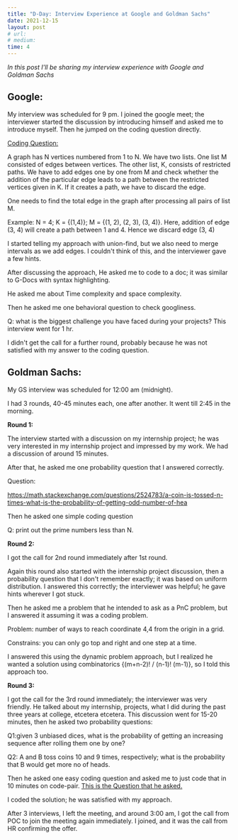 ```yaml
---
title: "D-Day: Interview Experience at Google and Goldman Sachs"
date: 2021-12-15
layout: post
# url:
# medium: 
time: 4
---
```


_In this post I'll be sharing my interview experience with Google and Goldman Sachs_

## **Google:**

My interview was scheduled for 9 pm. I joined the google meet; the interviewer started the discussion by introducing himself and asked me to introduce myself. Then he<!--break--> jumped on the coding question directly.

[Coding Question:](https://www.careercup.com/question?id=5735650041528320)

A graph has N vertices numbered from 1 to N. We have two lists. One list M consisted of edges between vertices. The other list, K, consists of restricted paths. We have to add edges one by one from M and check whether the addition of the particular edge leads to a path between the restricted vertices given in K. If it creates a path, we have to discard the edge.

One needs to find the total edge in the graph after processing all pairs of list M.

Example: N = 4; K = {(1,4)}; M = {(1, 2), (2, 3), (3, 4)}. Here, addition of edge (3, 4) will create a path between 1 and 4. Hence we discard edge (3, 4)

I started telling my approach with union-find, but we also need to merge intervals as we add edges. I couldn't think of this, and the interviewer gave a few hints.

After discussing the approach, He asked me to code to a doc; it was similar to G-Docs with syntax highlighting.

He asked me about Time complexity and space complexity.

Then he asked me one behavioral question to check googliness.

Q: what is the biggest challenge you have faced during your projects? This interview went for 1 hr.

I didn't get the call for a further round, probably because he was not satisfied with my answer to the coding question.

## Goldman Sachs:

My GS interview was scheduled for 12:00 am (midnight).

I had 3 rounds, 40-45 minutes each, one after another. It went till 2:45 in the morning.

**Round 1:**

The interview started with a discussion on my internship project; he was very interested in my internship project and impressed by my work. We had a discussion of around 15 minutes.

After that, he asked me one probability question that I answered correctly.

Question:

https://math.stackexchange.com/questions/2524783/a-coin-is-tossed-n-times-what-is-the-probability-of-getting-odd-number-of-hea

Then he asked one simple coding question

Q: print out the prime numbers less than N.

**Round 2:**

I got the call for 2nd round immediately after 1st round.

Again this round also started with the internship project discussion, then a probability question that I don't remember exactly; it was based on uniform distribution. I answered this correctly; the interviewer was helpful; he gave hints wherever I got stuck.

Then he asked me a problem that he intended to ask as a PnC problem, but I answered it assuming it was a coding problem.

Problem: number of ways to reach coordinate 4,4 from the origin in a grid.

Constrains: you can only go top and right and one step at a time.

I answered this using the dynamic problem approach, but I realized he wanted a solution using combinatorics {(m+n-2)! / (n-1)! (m-1)}, so I told this approach too.

**Round 3:**

I got the call for the 3rd round immediately; the interviewer was very friendly. He talked about my internship, projects, what I did during the past three years at college, etcetera etcetera. This discussion went for 15-20 minutes, then he asked two probability questions:

Q1:given 3 unbiased dices, what is the probability of getting an increasing sequence after rolling them one by one?

Q2: A and B toss coins 10 and 9 times, respectively; what is the probability that B would get more no of heads.

Then he asked one easy coding question and asked me to just code that in 10 minutes on code-pair.
[This is the Question that he asked.](https://www.geeksforgeeks.org/smallest-subarray-with-all-occurrences-of-a-most-frequent-element/)

I coded the solution; he was satisfied with my approach.

After 3 interviews, I left the meeting, and around 3:00 am, I got the call from POC to join the meeting again immediately. I joined, and it was the call from HR confirming the offer.